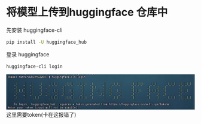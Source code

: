 
# 将模型上传到huggingface 仓库中

先安装 huggingface-cli
``` bash
pip install -U huggingface_hub
```

登录 huggingface
```
huggingface-cli login
```
![alt text](image.png)
这里需要token(卡在这报错了)
